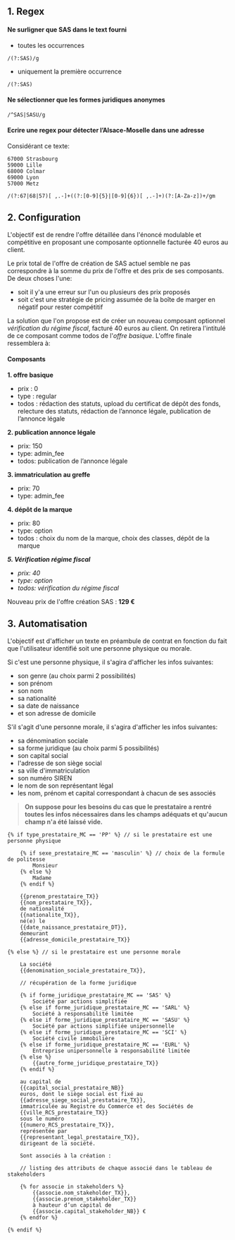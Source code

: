 ## 1. Regex

#### Ne surligner que SAS dans le text fourni
- toutes les occurrences
```pseudo
/(?:SAS)/g
```
- uniquement la première occurrence
```pseudo
/(?:SAS)
```
#### Ne sélectionner que les formes juridiques anonymes
```pseudo
/^SAS|SASU/g
```
#### Ecrire une regex pour détecter l’Alsace-Moselle dans une adresse
Considérant ce texte:

```
67000 Strasbourg
59000 Lille
68000 Colmar
69000 Lyon
57000 Metz
```

```pseudo
/(?:67|68|57)[ ,.-]+((?:[0-9]{5}|[0-9]{6})[ ,.-]+)(?:[A-Za-z])+/gm
```

## 2. Configuration

L'objectif est de rendre l'offre détaillée dans l'énoncé modulable et compétitive en proposant une composante optionnelle facturée 40 euros au client.

Le prix total de l'offre de création de SAS actuel semble ne pas correspondre à la somme du prix de l'offre et des prix de ses composants.
De deux choses l'une:
- soit il y'a une erreur sur l'un ou plusieurs des prix proposés
- soit c'est une stratégie de pricing assumée de la boîte de marger en négatif pour rester compétitif

<!-- Une offre possède plusieurs composants. Son prix total correspond au prix de l’offre plus le prix des composants.
Les composants sont de type regular, admin_fee ou option. Les options sont choisies par le client, le reste est forcément présent dans l’offre. Ils servent notamment à avoir un détail des frais et de ce qui constitue une offre.
Les composants contiennent des todos : il s’agit des actions que devront effectuer le client ou les juristes afin de réaliser l’offre.


Voici notre offre création SAS :
Prix : 169€

Composants
1. offre basique
prix : 0
type : regular
todos : vérification du régime fiscal, rédaction des statuts, upload du certificat de dépôt des fonds, relecture des statuts, rédaction de l’annonce légale, publication de l’annonce légale

2. publication annonce légale
prix: 150 
type: admin_fee
todos: publication de l’annonce légale

3. immatriculation au greffe
prix: 70
type: admin_fee

4. dépôt de la marque
prix: 80
type: option
todos : choix du nom de la marque, choix des classes, dépôt de la marque
-->

La solution que l'on propose est de créer un nouveau composant optionnel *vérification du régime fiscal*, facturé 40 euros au client. On retirera l'intitulé de ce composant comme todos de l'*offre basique*. L'offre finale ressemblera à:

#### Composants
**1. offre basique**
- prix : 0
- type : regular
- todos : rédaction des statuts, upload du certificat de dépôt des fonds, relecture des statuts, rédaction de l’annonce légale, publication de l’annonce légale

**2. publication annonce légale**
- prix: 150 
- type: admin_fee
- todos: publication de l’annonce légale

**3. immatriculation au greffe**
- prix: 70
- type: admin_fee

**4. dépôt de la marque**
- prix: 80
- type: option
- todos : choix du nom de la marque, choix des classes, dépôt de la marque

**_5. Vérification régime fiscal_**
- _prix: 40_
- _type: option_
- _todos: vérification du régime fiscal_

Nouveau prix de l'offre création SAS : **129 €**

## 3. Automatisation
<!-- balise : conteneur; élément des jeux de données sur sur le client
    Chaque balise débute {{ et se termine par }}
        
    Affichage conditionnel basé sur ces balises

        {% if balise == 'reponse' %}
            commande_1
        {% else %}
            commande_2
        {% endif %}

    Boucle basée sur ces balises

        {% for user in partners %}
            {{user.email.TX}}
        {% endfor %}
 -->

L'objectif est d'afficher un texte en préambule de contrat en fonction du fait que l'utilisateur identifié soit une personne physique ou morale.

Si c'est une personne physique, il s'agira d'afficher les infos suivantes:
- son genre (au choix parmi 2 possibilités)
- son prénom
- son nom
- sa nationalité
- sa date de naissance
- et son adresse de domicile

S'il s'agit d'une personne morale, il s'agira d'afficher les infos suivantes:
- sa dénomination sociale
- sa forme juridique (au choix parmi 5 possibilités)
- son capital social
- l'adresse de son siège social
- sa ville d'immatriculation
- son numéro SIREN
- le nom de son représentant légal
- les nom, prénom et capital correspondant à chacun de ses associés

> __On suppose pour les besoins du cas que le prestataire a rentré toutes les infos nécessaires dans les champs adéquats et qu'aucun champ n'a été laissé vide.__


```pseudo
{% if type_prestataire_MC == 'PP' %} // si le prestataire est une personne physique

    {% if sexe_prestataire_MC == 'masculin' %} // choix de la formule de politesse
        Monsieur
    {% else %}
        Madame
    {% endif %}

    {{prenom_prestataire_TX}}
    {{nom_prestataire_TX}},
    de nationalité
    {{nationalite_TX}},
    né(e) le
    {{date_naissance_prestataire_DT}},
    demeurant
    {{adresse_domicile_prestataire_TX}}

{% else %} // si le prestataire est une personne morale

    La société
    {{denomination_sociale_prestataire_TX}},

    // récupération de la forme juridique

    {% if forme_juridique_prestataire_MC == 'SAS' %}
        Société par actions simplifiée 
    {% else if forme_juridique_prestataire_MC == 'SARL' %}
        Société à responsabilité limitée 
    {% else if forme_juridique_prestataire_MC == 'SASU' %}
        Société par actions simplifiée unipersonnelle 
    {% else if forme_juridique_prestataire_MC == 'SCI' %}
        Société civile immobilière 
    {% else if forme_juridique_prestataire_MC == 'EURL' %}
        Entreprise unipersonnelle à responsabilité limitée 
    {% else %}
        {{autre_forme_juridique_prestataire_TX}} 
    {% endif %} 

    au capital de 
    {{capital_social_prestataire_NB}}
    euros, dont le siège social est fixé au 
    {{adresse_siege_social_prestataire_TX}}, 
    immatriculée au Registre du Commerce et des Sociétés de 
    {{ville_RCS_prestataire_TX}} 
    sous le numéro 
    {{numero_RCS_prestataire_TX}}, 
    représentée par 
    {{representant_legal_prestataire_TX}}, 
    dirigeant de la société.

    Sont associés à la création :
    
    // listing des attributs de chaque associé dans le tableau de stakeholders

    {% for associe in stakeholders %}
        {{associe.nom_stakeholder_TX}}, 
        {{associe.prenom_stakeholder_TX}} 
        à hauteur d’un capital de 
        {{associe.capital_stakeholder_NB}} €
    {% endfor %}
    
{% endif %}
```